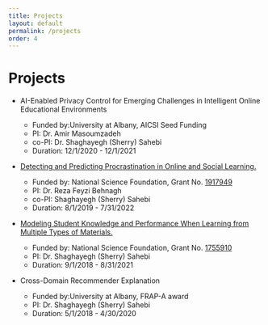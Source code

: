 ```yaml
---
title: Projects
layout: default
permalink: /projects
order: 4
---
```


# Projects

- AI-Enabled Privacy Control for Emerging Challenges in Intelligent Online Educational Environments
    - Funded by:University at Albany, AICSI Seed Funding
    - PI: Dr. Amir Masoumzadeh
    - co-PI: Dr. Shaghayegh (Sherry) Sahebi
    - Duration: 12/1/2020 - 12/1/2021
    
- [Detecting and Predicting Procrastination in Online and Social Learning.](http://www.cs.albany.edu/~sherry/projects/procrastination_detection.php)
    - Funded by: National Science Foundation, Grant No. [1917949](https://www.nsf.gov/awardsearch/showAward?AWD_ID=1917949)
    - PI: Dr. Reza Feyzi Behnagh
    - co-PI: Shaghayegh (Sherry) Sahebi
    - Duration: 8/1/2019 - 7/31/2022
    
- [Modeling Student Knowledge and Performance When Learning from Multiple Types of Materials.](http://www.cs.albany.edu/~sherry/projects/multi_source_student_model.php)
    - Funded by: National Science Foundation, Grant No. [1755910](https://www.nsf.gov/awardsearch/showAward?AWD_ID=1755910)
    - PI: Dr. Shaghayegh (Sherry) Sahebi
    - Duration: 9/1/2018 - 8/31/2021


- Cross-Domain Recommender Explanation
    - Funded by:University at Albany, FRAP-A award
    - PI: Dr. Shaghayegh (Sherry) Sahebi
    - Duration: 5/1/2018 - 4/30/2020